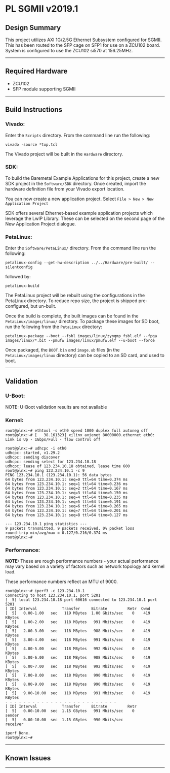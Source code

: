 # PL SGMII v2019.1

## **Design Summary**

This project utilizes AXI 1G/2.5G Ethernet Subsystem configured for SGMII. This has been routed to the SFP cage on SFP1 for use on a ZCU102 board. System is configured to use the ZCU102 si570 at 156.25MHz.

---

## **Required Hardware**

- ZCU102
- SFP module supporting SGMII

---

## **Build Instructions**

### **Vivado:**

Enter the `Scripts` directory. From the command line run the following:

`vivado -source *top.tcl`

The Vivado project will be built in the `Hardware` directory.

### **SDK**:

To build the Baremetal Example Applications for this project, create a new SDK project in the `Software/SDK` directory. Once created, import the hardware definition file from your Vivado export location.

You can now create a new application project. Select `File > New > New Application Project`

SDK offers several Ethernet-based example application projects which leverage the LwIP Library. These can be selected on the second page of the New Application Project dialogue.

### **PetaLinux**:

Enter the `Software/PetaLinux/` directory. From the command line run the following:

`petalinux-config --get-hw-description ../../Hardware/pre-built/ --silentconfig`

followed by:

`petalinux-build`

The PetaLinux project will be rebuilt using the configurations in the PetaLinux directory. To reduce repo size, the project is shipped pre-configured, but un-built.

Once the build is complete, the built images can be found in the `PetaLinux/images/linux/`
directory. To package these images for SD boot, run the following from the `PetaLinux` directory:

`petalinux-package --boot --fsbl images/linux/zynqmp_fsbl.elf --fpga images/linux/*.bit --pmufw images/linux/pmufw.elf --u-boot --force`

Once packaged, the `BOOT.bin` and `image.ub` files (in the `PetaLinux/images/linux` directory) can be copied to an SD card, and used to boot.

---

## **Validation**
### **U-Boot:**
NOTE: U-Boot validation results are not available

### **Kernel:**
```
root@plnx:~# ethtool -s eth0 speed 1000 duplex full autoneg off
root@plnx:~# [   38.161323] xilinx_axienet 80000000.ethernet eth0: Link is Up - 1Gbps/Full - flow control off

root@plnx:~# udhcpc -i eth0
udhcpc: started, v1.29.2
udhcpc: sending discover
udhcpc: sending select for 123.234.10.18
udhcpc: lease of 123.234.10.18 obtained, lease time 600
root@plnx:~# ping 123.234.10.1 -c 9
PING 123.234.10.1 (123.234.10.1): 56 data bytes
64 bytes from 123.234.10.1: seq=0 ttl=64 time=0.374 ms
64 bytes from 123.234.10.1: seq=1 ttl=64 time=0.236 ms
64 bytes from 123.234.10.1: seq=2 ttl=64 time=0.167 ms
64 bytes from 123.234.10.1: seq=3 ttl=64 time=0.150 ms
64 bytes from 123.234.10.1: seq=4 ttl=64 time=0.235 ms
64 bytes from 123.234.10.1: seq=5 ttl=64 time=0.191 ms
64 bytes from 123.234.10.1: seq=6 ttl=64 time=0.265 ms
64 bytes from 123.234.10.1: seq=7 ttl=64 time=0.201 ms
64 bytes from 123.234.10.1: seq=8 ttl=64 time=0.127 ms

--- 123.234.10.1 ping statistics ---
9 packets transmitted, 9 packets received, 0% packet loss
round-trip min/avg/max = 0.127/0.216/0.374 ms
root@plnx:~#

```
### **Performance:**
**NOTE:** These are rough performance numbers - your actual performance may vary based on a variety of factors such as network topology and kernel load.

These performance numbers reflect an MTU of 9000.

```
root@plnx:~# iperf3 -c 123.234.10.1
Connecting to host 123.234.10.1, port 5201
[  5] local 123.234.10.18 port 60616 connected to 123.234.10.1 port 5201
[ ID] Interval           Transfer     Bitrate         Retr  Cwnd
[  5]   0.00-1.00   sec   119 MBytes  1.00 Gbits/sec    0    419 KBytes
[  5]   1.00-2.00   sec   118 MBytes   991 Mbits/sec    0    419 KBytes
[  5]   2.00-3.00   sec   118 MBytes   988 Mbits/sec    0    419 KBytes
[  5]   3.00-4.00   sec   118 MBytes   991 Mbits/sec    0    419 KBytes
[  5]   4.00-5.00   sec   118 MBytes   992 Mbits/sec    0    419 KBytes
[  5]   5.00-6.00   sec   118 MBytes   988 Mbits/sec    0    419 KBytes
[  5]   6.00-7.00   sec   118 MBytes   992 Mbits/sec    0    419 KBytes
[  5]   7.00-8.00   sec   118 MBytes   990 Mbits/sec    0    419 KBytes
[  5]   8.00-9.00   sec   118 MBytes   990 Mbits/sec    0    419 KBytes
[  5]   9.00-10.00  sec   118 MBytes   991 Mbits/sec    0    419 KBytes
- - - - - - - - - - - - - - - - - - - - - - - - -
[ ID] Interval           Transfer     Bitrate         Retr
[  5]   0.00-10.00  sec  1.15 GBytes   991 Mbits/sec    0             sender
[  5]   0.00-10.00  sec  1.15 GBytes   990 Mbits/sec                  receiver

iperf Done.
root@plnx:~#
```
---

## **Known Issues**

---
